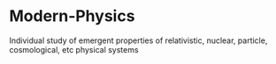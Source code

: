 # Modern-Physics
Individual study of emergent properties of relativistic, nuclear, particle, cosmological, etc physical systems
